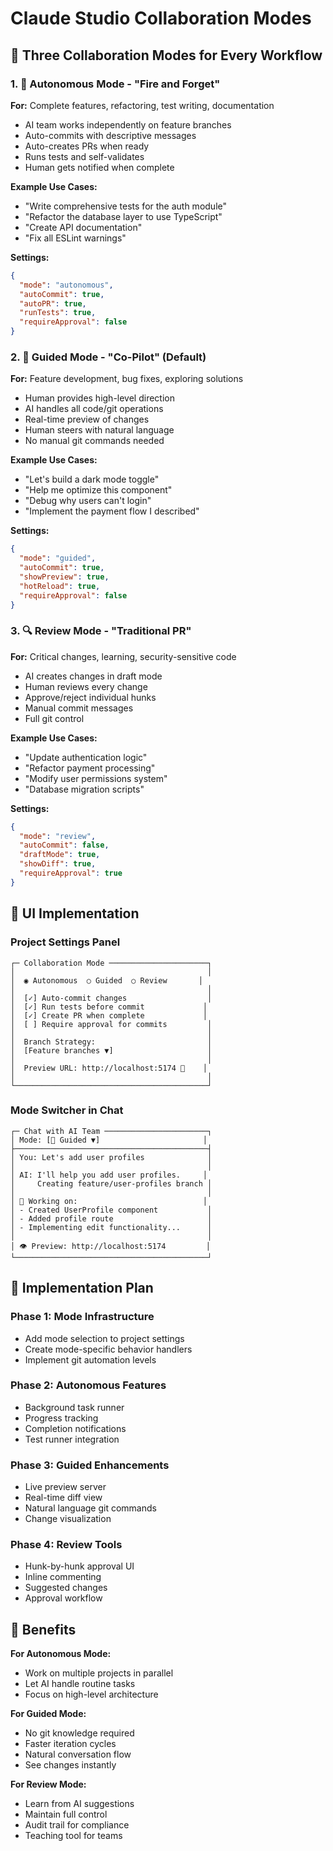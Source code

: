 # Claude Studio Collaboration Modes

## 🚀 Three Collaboration Modes for Every Workflow

### 1. 🤖 Autonomous Mode - "Fire and Forget"
**For:** Complete features, refactoring, test writing, documentation
- AI team works independently on feature branches
- Auto-commits with descriptive messages
- Auto-creates PRs when ready
- Runs tests and self-validates
- Human gets notified when complete

**Example Use Cases:**
- "Write comprehensive tests for the auth module"
- "Refactor the database layer to use TypeScript"
- "Create API documentation"
- "Fix all ESLint warnings"

**Settings:**
```json
{
  "mode": "autonomous",
  "autoCommit": true,
  "autoPR": true,
  "runTests": true,
  "requireApproval": false
}
```

### 2. 🤝 Guided Mode - "Co-Pilot" (Default)
**For:** Feature development, bug fixes, exploring solutions
- Human provides high-level direction
- AI handles all code/git operations
- Real-time preview of changes
- Human steers with natural language
- No manual git commands needed

**Example Use Cases:**
- "Let's build a dark mode toggle"
- "Help me optimize this component"
- "Debug why users can't login"
- "Implement the payment flow I described"

**Settings:**
```json
{
  "mode": "guided",
  "autoCommit": true,
  "showPreview": true,
  "hotReload": true,
  "requireApproval": false
}
```

### 3. 🔍 Review Mode - "Traditional PR"
**For:** Critical changes, learning, security-sensitive code
- AI creates changes in draft mode
- Human reviews every change
- Approve/reject individual hunks
- Manual commit messages
- Full git control

**Example Use Cases:**
- "Update authentication logic"
- "Refactor payment processing"
- "Modify user permissions system"
- "Database migration scripts"

**Settings:**
```json
{
  "mode": "review",
  "autoCommit": false,
  "draftMode": true,
  "showDiff": true,
  "requireApproval": true
}
```

## 🎯 UI Implementation

### Project Settings Panel
```
┌─ Collaboration Mode ──────────────────────┐
│                                           │
│  ◉ Autonomous  ○ Guided  ○ Review       │
│                                           │
│  [✓] Auto-commit changes                  │
│  [✓] Run tests before commit             │
│  [✓] Create PR when complete             │
│  [ ] Require approval for commits         │
│                                           │
│  Branch Strategy:                         │
│  [Feature branches ▼]                     │
│                                           │
│  Preview URL: http://localhost:5174 🔗    │
│                                           │
└───────────────────────────────────────────┘
```

### Mode Switcher in Chat
```
┌─ Chat with AI Team ───────────────────────┐
│ Mode: [🤝 Guided ▼]                       │
├───────────────────────────────────────────┤
│ You: Let's add user profiles              │
│                                           │
│ AI: I'll help you add user profiles.     │
│     Creating feature/user-profiles branch │
│                                           │
│ 🔄 Working on:                            │
│ - Created UserProfile component           │
│ - Added profile route                     │
│ - Implementing edit functionality...      │
│                                           │
│ 👁️ Preview: http://localhost:5174         │
└───────────────────────────────────────────┘
```

## 🔧 Implementation Plan

### Phase 1: Mode Infrastructure
- Add mode selection to project settings
- Create mode-specific behavior handlers
- Implement git automation levels

### Phase 2: Autonomous Features
- Background task runner
- Progress tracking
- Completion notifications
- Test runner integration

### Phase 3: Guided Enhancements  
- Live preview server
- Real-time diff view
- Natural language git commands
- Change visualization

### Phase 4: Review Tools
- Hunk-by-hunk approval UI
- Inline commenting
- Suggested changes
- Approval workflow

## 🎨 Benefits

**For Autonomous Mode:**
- Work on multiple projects in parallel
- Let AI handle routine tasks
- Focus on high-level architecture

**For Guided Mode:**
- No git knowledge required
- Faster iteration cycles
- Natural conversation flow
- See changes instantly

**For Review Mode:**
- Learn from AI suggestions
- Maintain full control
- Audit trail for compliance
- Teaching tool for teams